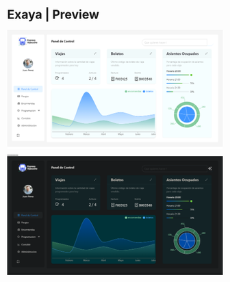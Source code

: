 # Exaya | Preview
<img align="left" alt="light-mode"  src="/public/repo-cover-light.png">
____
<img align="left" alt="darl-mode"  src="/public/repo-cover-dark.png">
